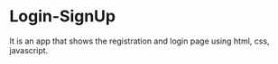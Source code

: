 # Login-SignUp
It is an app that shows the registration and login page using html, css, javascript.

